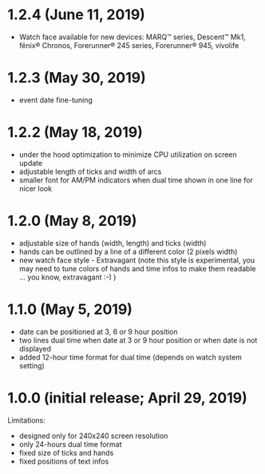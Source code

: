 # 1.2.4 (June 11, 2019)
* Watch face available for new devices: MARQ™ series, Descent™ Mk1, fēnix® Chronos, Forerunner® 245 series, Forerunner® 945, vívolife

# 1.2.3 (May 30, 2019)
* event date fine-tuning

# 1.2.2 (May 18, 2019)
* under the hood optimization to minimize CPU utilization on screen update
* adjustable length of ticks and width of arcs
* smaller font for AM/PM indicators when dual time shown in one line for nicer look

# 1.2.0 (May 8, 2019)
* adjustable size of hands (width, length) and ticks (width)
* hands can be outlined by a line of a different color (2 pixels width)
* new watch face style - Extravagant (note this style is experimental, you may need to tune colors of hands and time infos to make them readable ... you know, extravagant :-) )

# 1.1.0 (May 5, 2019)
* date can be positioned at 3, 6 or 9 hour position
* two lines dual time when date at 3 or 9 hour position or when date is not displayed
* added 12-hour time format for dual time (depends on watch system setting)

# 1.0.0 (initial release; April 29, 2019)
Limitations:
* designed only for 240x240 screen resolution
* only 24-hours dual time format
* fixed size of ticks and hands
* fixed positions of text infos
